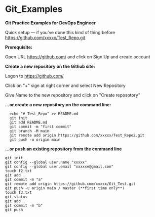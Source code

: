 # Git_Examples
**Git Practice Examples for DevOps Engineer**

Quick setup — if you’ve done this kind of thing before
https://github.com/xxxxx/Test_Repo.git



**Prerequisite:**

Open URL https://github.com/ and click on Sign Up and create account



**Create a new repository on the Github site:**

Logon to https://github.com/ 

Click on "+" sign at right corner and select New Repository

Give Name to the new repository and click on "Create reposotory"


**…or create a new repository on the command line:**

```
  echo "# Test_Repo" >> README.md
  git init
  git add README.md
  git commit -m "first commit"
  git branch -M main
  git remote add origin https://github.com/xxxxx/Test_Repo2.git
  git push -u origin main
  ```
  
**…or push an existing repository from the command line**
```
git init
git config --global user.name "xxxxx"
git config --global user.email "xxxxxe@gmail.com"
touch f2.txt
git add .
git commit -m "a"
git remote add origin https://github.com/xxxxx/Git_Test.git
git push -u origin main / master (**first time only**)
touch f3.txt
git status
git add .
git commit -m "b"
git push 
```

